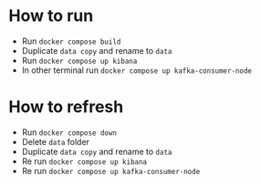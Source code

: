 # How to run

- Run `docker compose build`
- Duplicate `data copy` and rename to `data`
- Run `docker compose up kibana`
- In other terminal run `docker compose up kafka-consumer-node`

# How to refresh
- Run `docker compose down`
- Delete `data` folder
- Duplicate `data copy` and rename to `data`
- Re run `docker compose up kibana`
- Re run `docker compose up kafka-consumer-node`